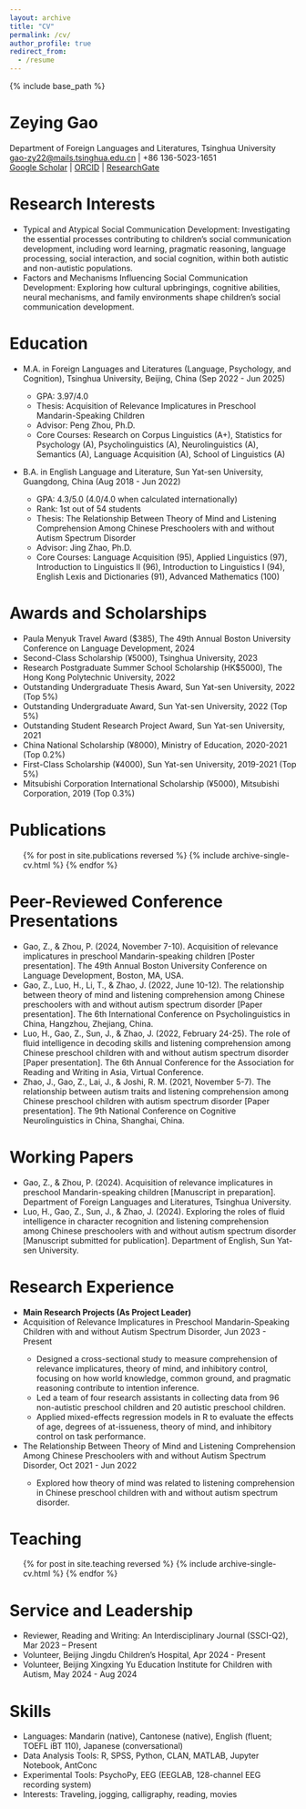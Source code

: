 ```yaml
---
layout: archive
title: "CV"
permalink: /cv/
author_profile: true
redirect_from:
  - /resume
---
```


{% include base_path %}

Zeying Gao
======
Department of Foreign Languages and Literatures, Tsinghua University  
gao-zy22@mails.tsinghua.edu.cn | +86 136-5023-1651  
[Google Scholar](#) | [ORCID](#) | [ResearchGate](#)

Research Interests
======
* Typical and Atypical Social Communication Development: Investigating the essential processes contributing to children’s social communication development, including word learning, pragmatic reasoning, language processing, social interaction, and social cognition, within both autistic and non-autistic populations.
* Factors and Mechanisms Influencing Social Communication Development: Exploring how cultural upbringings, cognitive abilities, neural mechanisms, and family environments shape children’s social communication development.

Education
======
* M.A. in Foreign Languages and Literatures (Language, Psychology, and Cognition), Tsinghua University, Beijing, China (Sep 2022 - Jun 2025)
  * GPA: 3.97/4.0
  * Thesis: Acquisition of Relevance Implicatures in Preschool Mandarin-Speaking Children
  * Advisor: Peng Zhou, Ph.D.
  * Core Courses: Research on Corpus Linguistics (A+), Statistics for Psychology (A), Psycholinguistics (A), Neurolinguistics (A), Semantics (A), Language Acquisition (A), School of Linguistics (A)

* B.A. in English Language and Literature, Sun Yat-sen University, Guangdong, China (Aug 2018 - Jun 2022)
  * GPA: 4.3/5.0 (4.0/4.0 when calculated internationally)
  * Rank: 1st out of 54 students
  * Thesis: The Relationship Between Theory of Mind and Listening Comprehension Among Chinese Preschoolers with and without Autism Spectrum Disorder
  * Advisor: Jing Zhao, Ph.D.
  * Core Courses: Language Acquisition (95), Applied Linguistics (97), Introduction to Linguistics II (96), Introduction to Linguistics I (94), English Lexis and Dictionaries (91), Advanced Mathematics (100)

Awards and Scholarships
======
* Paula Menyuk Travel Award ($385), The 49th Annual Boston University Conference on Language Development, 2024
* Second-Class Scholarship (¥5000), Tsinghua University, 2023
* Research Postgraduate Summer School Scholarship (HK$5000), The Hong Kong Polytechnic University, 2022
* Outstanding Undergraduate Thesis Award, Sun Yat-sen University, 2022 (Top 5%)
* Outstanding Undergraduate Award, Sun Yat-sen University, 2022 (Top 5%)
* Outstanding Student Research Project Award, Sun Yat-sen University, 2021
* China National Scholarship (¥8000), Ministry of Education, 2020-2021 (Top 0.2%)
* First-Class Scholarship (¥4000), Sun Yat-sen University, 2019-2021 (Top 5%)
* Mitsubishi Corporation International Scholarship (¥5000), Mitsubishi Corporation, 2019 (Top 0.3%)

Publications
======
<ul>{% for post in site.publications reversed %}
  {% include archive-single-cv.html %}
{% endfor %}</ul>

Peer-Reviewed Conference Presentations
======
<ul>
  <li>Gao, Z., & Zhou, P. (2024, November 7-10). Acquisition of relevance implicatures in preschool Mandarin-speaking children [Poster presentation]. The 49th Annual Boston University Conference on Language Development, Boston, MA, USA.</li>
  <li>Gao, Z., Luo, H., Li, T., & Zhao, J. (2022, June 10-12). The relationship between theory of mind and listening comprehension among Chinese preschoolers with and without autism spectrum disorder [Paper presentation]. The 6th International Conference on Psycholinguistics in China, Hangzhou, Zhejiang, China.</li>
  <li>Luo, H., Gao, Z., Sun, J., & Zhao, J. (2022, February 24-25). The role of fluid intelligence in decoding skills and listening comprehension among Chinese preschool children with and without autism spectrum disorder [Paper presentation]. The 6th Annual Conference for the Association for Reading and Writing in Asia, Virtual Conference.</li>
  <li>Zhao, J., Gao, Z., Lai, J., & Joshi, R. M. (2021, November 5-7). The relationship between autism traits and listening comprehension among Chinese preschool children with autism spectrum disorder [Paper presentation]. The 9th National Conference on Cognitive Neurolinguistics in China, Shanghai, China.</li>
</ul>

Working Papers
======
<ul>
  <li>Gao, Z., & Zhou, P. (2024). Acquisition of relevance implicatures in preschool Mandarin-speaking children [Manuscript in preparation]. Department of Foreign Languages and Literatures, Tsinghua University.</li>
  <li>Luo, H., Gao, Z., Sun, J., & Zhao, J. (2024). Exploring the roles of fluid intelligence in character recognition and listening comprehension among Chinese preschoolers with and without autism spectrum disorder [Manuscript submitted for publication]. Department of English, Sun Yat-sen University.</li>
</ul>

Research Experience
======
<ul>
  <li><strong>Main Research Projects (As Project Leader)</strong></li>
  <li>Acquisition of Relevance Implicatures in Preschool Mandarin-Speaking Children with and without Autism Spectrum Disorder, Jun 2023 - Present</li>
  <ul>
    <li>Designed a cross-sectional study to measure comprehension of relevance implicatures, theory of mind, and inhibitory control, focusing on how world knowledge, common ground, and pragmatic reasoning contribute to intention inference.</li>
    <li>Led a team of four research assistants in collecting data from 96 non-autistic preschool children and 20 autistic preschool children.</li>
    <li>Applied mixed-effects regression models in R to evaluate the effects of age, degrees of at-issueness, theory of mind, and inhibitory control on task performance.</li>
  </ul>
  <li>The Relationship Between Theory of Mind and Listening Comprehension Among Chinese Preschoolers with and without Autism Spectrum Disorder, Oct 2021 - Jun 2022</li>
  <ul>
    <li>Explored how theory of mind was related to listening comprehension in Chinese preschool children with and without autism spectrum disorder.</li>
  </ul>
</ul>

Teaching
======
<ul>
  {% for post in site.teaching reversed %}
    {% include archive-single-cv.html %}
  {% endfor %}
</ul>

Service and Leadership
======
<ul>
  <li>Reviewer, Reading and Writing: An Interdisciplinary Journal (SSCI-Q2), Mar 2023 – Present</li>
  <li>Volunteer, Beijing Jingdu Children’s Hospital, Apr 2024 - Present</li>
  <li>Volunteer, Beijing Xingxing Yu Education Institute for Children with Autism, May 2024 - Aug 2024</li>
</ul>

Skills
======
* Languages: Mandarin (native), Cantonese (native), English (fluent; TOEFL iBT 110), Japanese (conversational)
* Data Analysis Tools: R, SPSS, Python, CLAN, MATLAB, Jupyter Notebook, AntConc
* Experimental Tools: PsychoPy, EEG (EEGLAB, 128-channel EEG recording system)
* Interests: Traveling, jogging, calligraphy, reading, movies
